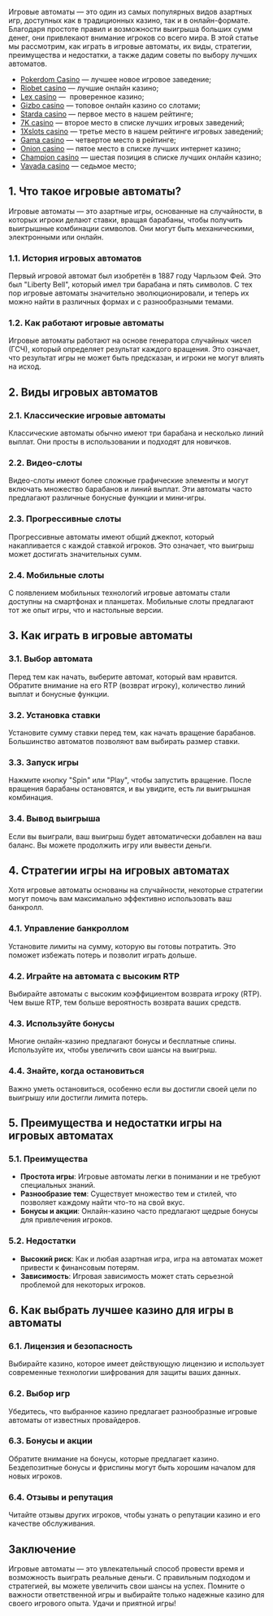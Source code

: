 Игровые автоматы — это один из самых популярных видов азартных игр, доступных как в традиционных казино, так и в онлайн-формате. Благодаря простоте правил и возможности выигрыша больших сумм денег, они привлекают внимание игроков со всего мира. В этой статье мы рассмотрим, как играть в игровые автоматы, их виды, стратегии, преимущества и недостатки, а также дадим советы по выбору лучших автоматов.

* [Pokerdom Casino](https://brandplay.link/FwVc4f) — лучшее новое игровое заведение;
* [Riobet casino](https://brandplay.link/TnjsxFvH) — лучшие онлайн казино;
* [Lex casino](https://brandplay.link/VMqNXPFs) —  проверенное казино;
* [Gizbo casino](https://brandplay.link/rvzLrVLp) — топовое онлайн казино со слотами;
* [Starda casino](https://brandplay.link/HDcDrxLk) — первое место в нашем рейтинге;
* [7K casino](https://brandplay.link/dd46bNgD) — второе место в списке лучших игровых заведений;
* [1Xslots casino](https://brandplay.link/J2ZbqMPZ) — третье место в нашем рейтинге игровых заведений;
* [Gama casino](https://brandplay.link/RD52jZbL) — четвертое место в рейтинге;
* [Onion casino](https://brandplay.link/8LcS6Djb) — пятое место в списке лучших интернет казино;
* [Champion casino](https://temon-gter.cfd/go/9n8?p56190p303844p3509t17502) — шестая позиция в списке лучших онлайн казино;
* [Vavada casino](https://vavadapartner.pro/?promo=75590753-cc8b-4c4a-8d71-99b7a2293439-jud\&target=register) — седьмое место;



## 1. Что такое игровые автоматы?

Игровые автоматы — это азартные игры, основанные на случайности, в которых игроки делают ставки, вращая барабаны, чтобы получить выигрышные комбинации символов. Они могут быть механическими, электронными или онлайн.

### 1.1. История игровых автоматов

Первый игровой автомат был изобретён в 1887 году Чарльзом Фей. Это был "Liberty Bell", который имел три барабана и пять символов. С тех пор игровые автоматы значительно эволюционировали, и теперь их можно найти в различных формах и с разнообразными темами.

### 1.2. Как работают игровые автоматы

Игровые автоматы работают на основе генератора случайных чисел (ГСЧ), который определяет результат каждого вращения. Это означает, что результат игры не может быть предсказан, и игроки не могут влиять на исход.

## 2. Виды игровых автоматов

### 2.1. Классические игровые автоматы

Классические автоматы обычно имеют три барабана и несколько линий выплат. Они просты в использовании и подходят для новичков.

### 2.2. Видео-слоты

Видео-слоты имеют более сложные графические элементы и могут включать множество барабанов и линий выплат. Эти автоматы часто предлагают различные бонусные функции и мини-игры.

### 2.3. Прогрессивные слоты

Прогрессивные автоматы имеют общий джекпот, который накапливается с каждой ставкой игроков. Это означает, что выигрыш может достигать значительных сумм.

### 2.4. Мобильные слоты

С появлением мобильных технологий игровые автоматы стали доступны на смартфонах и планшетах. Мобильные слоты предлагают тот же опыт игры, что и настольные версии.

## 3. Как играть в игровые автоматы

### 3.1. Выбор автомата

Перед тем как начать, выберите автомат, который вам нравится. Обратите внимание на его RTP (возврат игроку), количество линий выплат и бонусные функции.

### 3.2. Установка ставки

Установите сумму ставки перед тем, как начать вращение барабанов. Большинство автоматов позволяют вам выбирать размер ставки.

### 3.3. Запуск игры

Нажмите кнопку "Spin" или "Play", чтобы запустить вращение. После вращения барабаны остановятся, и вы увидите, есть ли выигрышная комбинация.

### 3.4. Вывод выигрыша

Если вы выиграли, ваш выигрыш будет автоматически добавлен на ваш баланс. Вы можете продолжить игру или вывести деньги.

## 4. Стратегии игры на игровых автоматах

Хотя игровые автоматы основаны на случайности, некоторые стратегии могут помочь вам максимально эффективно использовать ваш банкролл.

### 4.1. Управление банкроллом

Установите лимиты на сумму, которую вы готовы потратить. Это поможет избежать потерь и позволит играть дольше.

### 4.2. Играйте на автомата с высоким RTP

Выбирайте автоматы с высоким коэффициентом возврата игроку (RTP). Чем выше RTP, тем больше вероятность возврата ваших средств.

### 4.3. Используйте бонусы

Многие онлайн-казино предлагают бонусы и бесплатные спины. Используйте их, чтобы увеличить свои шансы на выигрыш.

### 4.4. Знайте, когда остановиться

Важно уметь остановиться, особенно если вы достигли своей цели по выигрышу или достигли лимита потерь.

## 5. Преимущества и недостатки игры на игровых автоматах

### 5.1. Преимущества

* **Простота игры**: Игровые автоматы легки в понимании и не требуют специальных знаний.
* **Разнообразие тем**: Существует множество тем и стилей, что позволяет каждому найти что-то на свой вкус.
* **Бонусы и акции**: Онлайн-казино часто предлагают щедрые бонусы для привлечения игроков.

### 5.2. Недостатки

* **Высокий риск**: Как и любая азартная игра, игра на автоматах может привести к финансовым потерям.
* **Зависимость**: Игровая зависимость может стать серьезной проблемой для некоторых игроков.

## 6. Как выбрать лучшее казино для игры в автоматы

### 6.1. Лицензия и безопасность

Выбирайте казино, которое имеет действующую лицензию и использует современные технологии шифрования для защиты ваших данных.

### 6.2. Выбор игр

Убедитесь, что выбранное казино предлагает разнообразные игровые автоматы от известных провайдеров.

### 6.3. Бонусы и акции

Обратите внимание на бонусы, которые предлагает казино. Бездепозитные бонусы и фриспины могут быть хорошим началом для новых игроков.

### 6.4. Отзывы и репутация

Читайте отзывы других игроков, чтобы узнать о репутации казино и его качестве обслуживания.

## Заключение

Игровые автоматы — это увлекательный способ провести время и возможность выиграть реальные деньги. С правильным подходом и стратегией, вы можете увеличить свои шансы на успех. Помните о важности ответственной игры и выбирайте только надежные казино для своего игрового опыта. Удачи и приятной игры!
